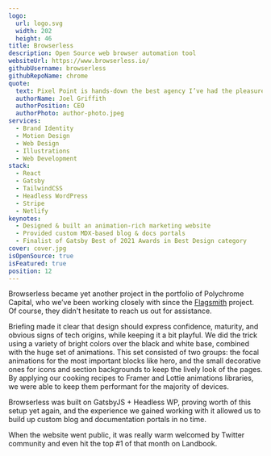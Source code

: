```yaml
---
logo:
  url: logo.svg
  width: 202
  height: 46
title: Browserless
description: Open Source web browser automation tool
websiteUrl: https://www.browserless.io/
githubUsername: browserless
githubRepoName: chrome
quote:
  text: Pixel Point is hands-down the best agency I’ve had the pleasure of working with. Their knowledge of best practices, technologies and web performance are comprehensive. I wouldn’t hesitate to say that they are a key component in what differentiates browserless.io from our competitors.
  authorName: Joel Griffith
  authorPosition: CEO
  authorPhoto: author-photo.jpeg
services:
  - Brand Identity
  - Motion Design
  - Web Design
  - Illustrations
  - Web Development
stack:
  - React
  - Gatsby
  - TailwindCSS
  - Headless WordPress
  - Stripe
  - Netlify
keynotes:
  - Designed & built an animation-rich marketing website
  - Provided custom MDX-based blog & docs portals
  - Finalist of Gatsby Best of 2021 Awards in Best Design category
cover: cover.jpg
isOpenSource: true
isFeatured: true
position: 12
---
```


Browserless became yet another project in the portfolio of Polychrome Capital, who we’ve been working closely with since the [Flagsmith](/case-studies/flagsmith) project. Of course, they didn't hesitate to reach us out for assistance.

Briefing made it clear that design should express confidence, maturity, and obvious signs of tech origins, while keeping it a bit playful. We did the trick using a variety of bright colors over the black and white base, combined with the huge set of animations. This set consisted of two groups: the focal animations for the most important blocks like hero, and the small decorative ones for icons and section backgrounds to keep the lively look of the pages. By applying our cooking recipes to Framer and Lottie animations libraries, we were able to keep them performant for the majority of devices.

Browserless was built on GatsbyJS + Headless WP, proving worth of this setup yet again, and the experience we gained working with it allowed us to build up custom blog and documentation portals in no time.

When the website went public, it was really warm welcomed by Twitter community and even hit the top #1 of that month on Landbook.
